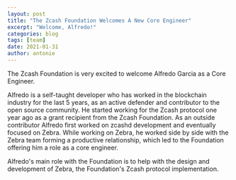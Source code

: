 ```yaml
---
layout: post
title: "The Zcash Foundation Welcomes A New Core Engineer"
excerpt: "Welcome, Alfredo!"
categories: blog
tags: [team]
date: 2021-01-31
author: antonie
---
```


The Zcash Foundation is very excited to welcome Alfredo Garcia as a Core Engineer. 

Alfredo is a self-taught developer who has worked in the blockchain industry for the last 5 years, as an active defender and contributor to the open source community. He started working for the Zcash protocol one year ago as a grant recipient from the Zcash Foundation. As an outside contributor Alfredo first worked on zcashd development and eventually focused on Zebra. While working on Zebra, he worked side by side with the Zebra team forming a productive relationship, which led to the Foundation offering him a role as a core engineer.

Alfredo's main role with the Foundation is to help with the design and development of Zebra, the Foundation's Zcash protocol implementation.

